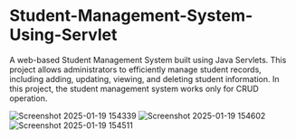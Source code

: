# Student-Management-System-Using-Servlet
A web-based Student Management System built using Java Servlets. This project allows administrators to efficiently manage student records, including adding, updating, viewing, and deleting student information. In this project, the student management system works only for CRUD operation.

![Screenshot 2025-01-19 154339](https://github.com/user-attachments/assets/e1977bb0-7958-414e-a8bf-bf88e418c556)
![Screenshot 2025-01-19 154602](https://github.com/user-attachments/assets/fad40375-cb4a-4851-852a-c60e450e0e76)
![Screenshot 2025-01-19 154511](https://github.com/user-attachments/assets/f925f246-1c54-4b70-8971-c55128cbfeb6)
